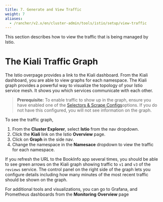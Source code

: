 ```yaml
---
title: 7. Generate and View Traffic
weight: 7
aliases:
  - /rancher/v2.x/en/cluster-admin/tools/istio/setup/view-traffic
---
```


This section describes how to view the traffic that is being managed by Istio.

# The Kiali Traffic Graph

The Istio overpage provides a link to the Kiali dashboard. From the Kiali dashboard, you are able to view graphs for each namespace. The Kiali graph provides a powerful way to visualize the topology of your Istio service mesh. It shows you which services communicate with each other.

>**Prerequisite:** To enable traffic to show up in the graph, ensure you have enabled one of the [Selectors & Scrape Configs]({{<baseurl>}}/rancher/v2.x/en/istio/setup/enable-istio-in-cluster/#selectors-scrape-configs)options. If you do not have this configured, you will not see information on the graph. 

To see the traffic graph,

1. From the **Cluster Explorer**, select **Istio** from the nav dropdown.
1. Click the **Kiali** link on the Istio **Overview** page.
1. Click on **Graph** in the side nav.
1. Change the namespace in the **Namesace** dropdown to view the traffic for each namespace. 

If you refresh the URL to the BookInfo app several times, you should be able to see green arrows on the Kiali graph showing traffic to `v1` and `v3` of the `reviews` service. The control panel on the right side of the graph lets you configure details including how many minutes of the most recent traffic should be shown on the graph.

For additional tools and visualizations, you can go to Grafana, and Prometheus dashboards from the **Monitoring** **Overview** page
